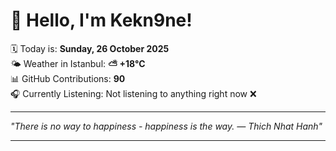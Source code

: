 # 👋 Hello, I'm Kekn9ne!

🗓️ Today is: **Sunday, 26 October 2025**  
🌤️ Weather in Istanbul: **⛅️  +18°C**  
📊 GitHub Contributions: **90**  
🎧 Currently Listening: Not listening to anything right now ❌

---

_"There is no way to happiness - happiness is the way. — *Thich Nhat Hanh*"_

---
